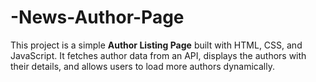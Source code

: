 # -News-Author-Page
This project is a simple **Author Listing Page** built with HTML, CSS, and JavaScript. It fetches author data from an API, displays the authors with their details, and allows users to load more authors dynamically.
